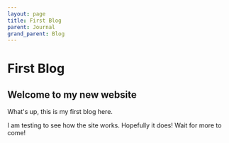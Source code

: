 ```yaml
---
layout: page
title: First Blog
parent: Journal
grand_parent: Blog
---
```

# First Blog
## Welcome to my new website
What's up, this is my first blog here.

I am testing to see how the site works. Hopefully it does! Wait for more to come!
